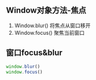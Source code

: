
## Window对象方法-焦点
1. Window.blur() 将焦点从窗口移开
2. Window.focus() 聚焦当前窗口

## 窗口focus&blur
```js
window.blur()
window.focus()
```
